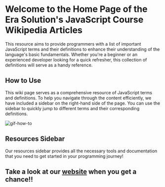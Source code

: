 # Welcome to the Home Page of the Era Solution's JavaScript Course Wikipedia Articles

This resource aims to provide programmers with a list of important JavaScript terms and their definitions to enhance their understanding of the language's basic fundamentals. Whether you're a beginner or an experienced developer looking for a quick refresher, this collection of definitions will serve as a handy reference.

## How to Use
This wiki page serves as a comprehensive resource of JavaScript terms and definitions. To help you navigate through the content efficiently, we have included a sidebar on the right-hand side of the page. You can use the sidebar to quickly jump to different terms and their corresponding definitions.

![gif-how-to](https://github.com/ERA-Solutions-LLC/JavaScript-Intermediate-Assignments/assets/92329761/60af97e1-4a5d-4330-a9ae-44915ed743c5)



## Resources Sidebar
Our resources sidebar provides all the necessary tools and documentation that you need to get started in your programming journey!

## Take a look at our <a href="https://dev.erasolutions.us" target="_blank">website</a> when you get a chance!!
